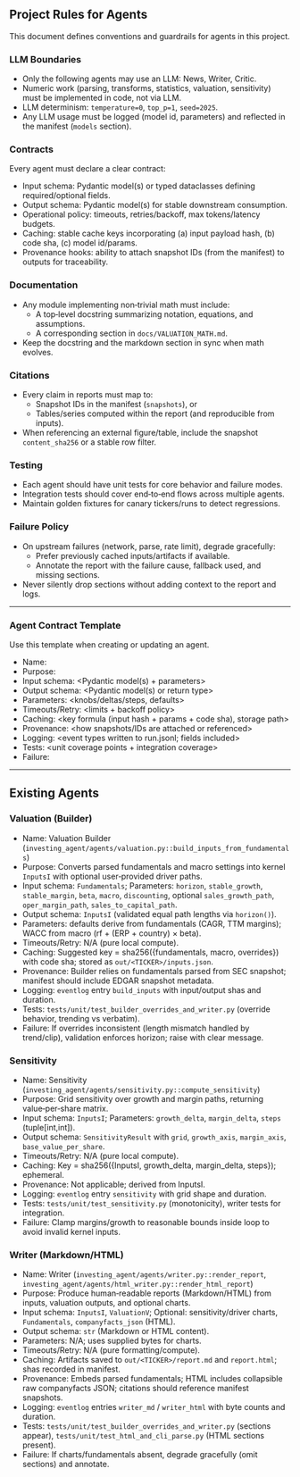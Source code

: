 ## Project Rules for Agents

This document defines conventions and guardrails for agents in this project.

### LLM Boundaries
- Only the following agents may use an LLM: News, Writer, Critic.
- Numeric work (parsing, transforms, statistics, valuation, sensitivity) must be implemented in code, not via LLM.
- LLM determinism: `temperature=0`, `top_p=1`, `seed=2025`.
- Any LLM usage must be logged (model id, parameters) and reflected in the manifest (`models` section).

### Contracts
Every agent must declare a clear contract:
- Input schema: Pydantic model(s) or typed dataclasses defining required/optional fields.
- Output schema: Pydantic model(s) for stable downstream consumption.
- Operational policy: timeouts, retries/backoff, max tokens/latency budgets.
- Caching: stable cache keys incorporating (a) input payload hash, (b) code sha, (c) model id/params.
- Provenance hooks: ability to attach snapshot IDs (from the manifest) to outputs for traceability.

### Documentation
- Any module implementing non‑trivial math must include:
  - A top‑level docstring summarizing notation, equations, and assumptions.
  - A corresponding section in `docs/VALUATION_MATH.md`.
- Keep the docstring and the markdown section in sync when math evolves.

### Citations
- Every claim in reports must map to:
  - Snapshot IDs in the manifest (`snapshots`), or
  - Tables/series computed within the report (and reproducible from inputs).
- When referencing an external figure/table, include the snapshot `content_sha256` or a stable row filter.

### Testing
- Each agent should have unit tests for core behavior and failure modes.
- Integration tests should cover end‑to‑end flows across multiple agents.
- Maintain golden fixtures for canary tickers/runs to detect regressions.

### Failure Policy
- On upstream failures (network, parse, rate limit), degrade gracefully:
  - Prefer previously cached inputs/artifacts if available.
  - Annotate the report with the failure cause, fallback used, and missing sections.
- Never silently drop sections without adding context to the report and logs.

---

### Agent Contract Template

Use this template when creating or updating an agent.

- Name: <Agent Name>
- Purpose: <What it does and why it exists>
- Input schema: <Pydantic model(s) + parameters>
- Output schema: <Pydantic model(s) or return type>
- Parameters: <knobs/deltas/steps, defaults>
- Timeouts/Retry: <limits + backoff policy>
- Caching: <key formula (input hash + params + code sha), storage path>
- Provenance: <how snapshots/IDs are attached or referenced>
- Logging: <event types written to run.jsonl; fields included>
- Tests: <unit coverage points + integration coverage>
- Failure: <graceful degradation and annotations>

---

## Existing Agents

### Valuation (Builder)
- Name: Valuation Builder (`investing_agent/agents/valuation.py::build_inputs_from_fundamentals`)
- Purpose: Converts parsed fundamentals and macro settings into kernel `InputsI` with optional user‑provided driver paths.
- Input schema: `Fundamentals`; Parameters: `horizon`, `stable_growth`, `stable_margin`, `beta`, `macro`, `discounting`, optional `sales_growth_path`, `oper_margin_path`, `sales_to_capital_path`.
- Output schema: `InputsI` (validated equal path lengths via `horizon()`).
- Parameters: defaults derive from fundamentals (CAGR, TTM margins); WACC from macro (rf + (ERP + country) × beta).
- Timeouts/Retry: N/A (pure local compute).
- Caching: Suggested key = sha256({fundamentals, macro, overrides}) with code sha; stored as `out/<TICKER>/inputs.json`.
- Provenance: Builder relies on fundamentals parsed from SEC snapshot; manifest should include EDGAR snapshot metadata.
- Logging: `eventlog` entry `build_inputs` with input/output shas and duration.
- Tests: `tests/unit/test_builder_overrides_and_writer.py` (override behavior, trending vs verbatim).
- Failure: If overrides inconsistent (length mismatch handled by trend/clip), validation enforces horizon; raise with clear message.

### Sensitivity
- Name: Sensitivity (`investing_agent/agents/sensitivity.py::compute_sensitivity`)
- Purpose: Grid sensitivity over growth and margin paths, returning value‑per‑share matrix.
- Input schema: `InputsI`; Parameters: `growth_delta`, `margin_delta`, `steps` (tuple[int,int]).
- Output schema: `SensitivityResult` with `grid`, `growth_axis`, `margin_axis`, `base_value_per_share`.
- Timeouts/Retry: N/A (pure local compute).
- Caching: Key = sha256({InputsI, growth_delta, margin_delta, steps}); ephemeral.
- Provenance: Not applicable; derived from InputsI.
- Logging: `eventlog` entry `sensitivity` with grid shape and duration.
- Tests: `tests/unit/test_sensitivity.py` (monotonicity), writer tests for integration.
- Failure: Clamp margins/growth to reasonable bounds inside loop to avoid invalid kernel inputs.

### Writer (Markdown/HTML)
- Name: Writer (`investing_agent/agents/writer.py::render_report`, `investing_agent/agents/html_writer.py::render_html_report`)
- Purpose: Produce human‑readable reports (Markdown/HTML) from inputs, valuation outputs, and optional charts.
- Input schema: `InputsI`, `ValuationV`; Optional: sensitivity/driver charts, `Fundamentals`, `companyfacts_json` (HTML).
- Output schema: `str` (Markdown or HTML content).
- Parameters: N/A; uses supplied bytes for charts.
- Timeouts/Retry: N/A (pure formatting/compute).
- Caching: Artifacts saved to `out/<TICKER>/report.md` and `report.html`; shas recorded in manifest.
- Provenance: Embeds parsed fundamentals; HTML includes collapsible raw companyfacts JSON; citations should reference manifest snapshots.
- Logging: `eventlog` entries `writer_md` / `writer_html` with byte counts and duration.
- Tests: `tests/unit/test_builder_overrides_and_writer.py` (sections appear), `tests/unit/test_html_and_cli_parse.py` (HTML sections present).
- Failure: If charts/fundamentals absent, degrade gracefully (omit sections) and annotate.

